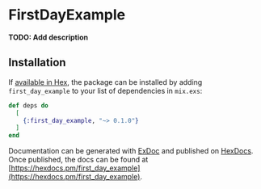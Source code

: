 # FirstDayExample

**TODO: Add description**

## Installation

If [available in Hex](https://hex.pm/docs/publish), the package can be installed
by adding `first_day_example` to your list of dependencies in `mix.exs`:

```elixir
def deps do
  [
    {:first_day_example, "~> 0.1.0"}
  ]
end
```

Documentation can be generated with [ExDoc](https://github.com/elixir-lang/ex_doc)
and published on [HexDocs](https://hexdocs.pm). Once published, the docs can
be found at [https://hexdocs.pm/first_day_example](https://hexdocs.pm/first_day_example).

